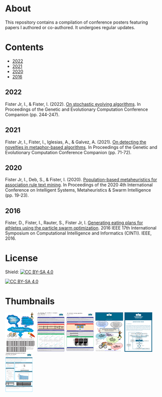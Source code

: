 # About

This repository contains a compilation of conference posters featuring papers I authored or co-authored. It undergoes regular updates.

# Contents

- [2022](#2022)
- [2021](#2021)
- [2020](#2020)
- [2016](#2016)
  
## 2022

Fister Jr, I., & Fister, I. (2022). [On stochastic evolving algorithms](https://github.com/firefly-cpp/posters/blob/main/Iztok_GECCO_2022.pdf). In Proceedings of the Genetic and Evolutionary Computation Conference Companion (pp. 244-247).

## 2021

Fister Jr, I., Fister, I., Iglesias, A., & Galvez, A. (2021). [On detecting the novelties in metaphor-based algorithms](https://github.com/firefly-cpp/posters/blob/main/Iztok_GECCO_2021.pdf). In Proceedings of the Genetic and Evolutionary Computation Conference Companion (pp. 71-72).

## 2020

Fister Jr, I., Deb, S., & Fister, I. (2020). [Population-based metaheuristics for association rule text mining](https://github.com/firefly-cpp/posters/blob/main/Iztok_ISMSI_2019.pdf). In Proceedings of the 2020 4th International Conference on Intelligent Systems, Metaheuristics & Swarm Intelligence (pp. 19-23).

## 2016
Fister, D., Fister, I., Rauter, S., Fister Jr, I. [Generating eating plans for athletes using the particle swarm optimization](https://github.com/firefly-cpp/posters/blob/main/Dusan_CINTI_2016.pdf). 2016 IEEE 17th International Symposium on Computational Intelligence and Informatics (CINTI). IEEE, 2016.

# License
Shield: [![CC BY-SA 4.0][cc-by-sa-shield]][cc-by-sa]

[![CC BY-SA 4.0][cc-by-sa-image]][cc-by-sa]

[cc-by-sa]: http://creativecommons.org/licenses/by-sa/4.0/
[cc-by-sa-image]: https://licensebuttons.net/l/by-sa/4.0/88x31.png
[cc-by-sa-shield]: https://img.shields.io/badge/License-CC%20BY--SA%204.0-lightgrey.svg



# Thumbnails
[![Dusan_CINTI_2016](/image_thumbnails/pdf_Dusan_CINTI_2016_thumb.png)](Dusan_CINTI_2016.pdf)
[![Iztok_GECCO_2021](/image_thumbnails/pdf_Iztok_GECCO_2021_thumb.png)](Iztok_GECCO_2021.pdf)
[![Iztok_GECCO_2022](/image_thumbnails/pdf_Iztok_GECCO_2022_thumb.png)](Iztok_GECCO_2022.pdf)
[![nacrtovanje-sportnih-jedilnikov](/image_thumbnails/pdf_nacrtovanje-sportnih-jedilnikov_thumb.png)](nacrtovanje-sportnih-jedilnikov.pdf)
[![umetni-sportni-trener](/image_thumbnails/pdf_umetni-sportni-trener_thumb.png)](umetni-sportni-trener.pdf)
[![Iztok_ISMSI_2019](/image_thumbnails/pdf_Iztok_ISMSI_2019_thumb.png)](Iztok_ISMSI_2019.pdf)

